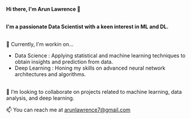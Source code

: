 **Hi there, I'm Arun Lawrence 👋**<br><br>

**I'm a passionate Data Scientist with a keen interest in ML and DL.**<br><br>

🌱 Currently, I'm workin on...
- Data Science : Applying statistical and machine learning techniques to obtain insights and prediction from data.
- Deep Learning : Honing my skills on advanced neural network architectures and algorithms.<br><br>  

💞️ I’m looking to collaborate on projects related to machine learning, data analysis, and deep learning.<br>

📫 You can reach me at [arunlawrence7@gmail.com](mailto:arunlawrence7@gmail.com)
<!---
ArunLDS/ArunLDS is a ✨ special ✨ repository because its `README.md` (this file) appears on your GitHub profile.
You can click the Preview link to take a look at your changes.
--->
